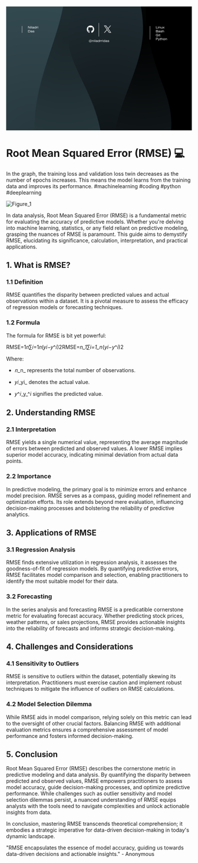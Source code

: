 ![](https://github.com/niladrridas/niladrridas/blob/main/GitHub-Niladri-README.png)

# Root Mean Squared Error (RMSE) 💻 

In the graph, the training loss and validation loss twin decreases as the number of epochs increases. This means the model learns from the training data and improves its performance.
#machinelearning #coding #python #deeplearning

![Figure_1](https://dev-to-uploads.s3.amazonaws.com/uploads/articles/pxul9ymo6l0ul6nq15v8.png)

In data analysis, Root Mean Squared Error (RMSE) is a fundamental metric for evaluating the accuracy of predictive models. Whether you're delving into machine learning, statistics, or any field reliant on predictive modeling, grasping the nuances of RMSE is paramount. This guide aims to demystify RMSE, elucidating its significance, calculation, interpretation, and practical applications.

1\. What is RMSE?
-----------------

### 1.1 Definition

RMSE quantifies the disparity between predicted values and actual observations within a dataset. It is a pivotal measure to assess the efficacy of regression models or forecasting techniques.

### 1.2 Formula

The formula for RMSE is bit yet powerful:

RMSE=1𝑛∑𝑖=1𝑛(𝑦𝑖−𝑦^𝑖)2RMSE=_n_1​∑_i_\=1_n_​(_yi_​−_y_^​_i_​)2

​Where:

*   𝑛_n_ represents the total number of observations.
    
*   𝑦𝑖_yi_​ denotes the actual value.
    
*   𝑦^𝑖_y_^​_i_​ signifies the predicted value.
    

2\. Understanding RMSE
----------------------

### 2.1 Interpretation

RMSE yields a single numerical value, representing the average magnitude of errors between predicted and observed values. A lower RMSE implies superior model accuracy, indicating minimal deviation from actual data points.

### 2.2 Importance

In predictive modeling, the primary goal is to minimize errors and enhance model precision. RMSE serves as a compass, guiding model refinement and optimization efforts. Its role extends beyond mere evaluation, influencing decision-making processes and bolstering the reliability of predictive analytics.

3\. Applications of RMSE
------------------------

### 3.1 Regression Analysis

RMSE finds extensive utilization in regression analysis, it assesses the goodness-of-fit of regression models. By quantifying predictive errors, RMSE facilitates model comparison and selection, enabling practitioners to identify the most suitable model for their data.

### 3.2 Forecasting

In the series analysis and forecasting RMSE is a predicatible cornerstone metric for evaluating forecast accuracy. Whether predicting stock prices, weather patterns, or sales projections, RMSE provides actionable insights into the reliability of forecasts and informs strategic decision-making.

4\. Challenges and Considerations
---------------------------------

### 4.1 Sensitivity to Outliers

RMSE is sensitive to outliers within the dataset, potentially skewing its interpretation. Practitioners must exercise caution and implement robust techniques to mitigate the influence of outliers on RMSE calculations.

### 4.2 Model Selection Dilemma

While RMSE aids in model comparison, relying solely on this metric can lead to the oversight of other crucial factors. Balancing RMSE with additional evaluation metrics ensures a comprehensive assessment of model performance and fosters informed decision-making.

5\. Conclusion
--------------

Root Mean Squared Error (RMSE) describes the cornerstone metric in predictive modeling and data analysis. By quantifying the disparity between predicted and observed values, RMSE empowers practitioners to assess model accuracy, guide decision-making processes, and optimize predictive performance. While challenges such as outlier sensitivity and model selection dilemmas persist, a nuanced understanding of RMSE equips analysts with the tools need to navigate complexities and unlock actionable insights from data.

In conclusion, mastering RMSE transcends theoretical comprehension; it embodies a strategic imperative for data-driven decision-making in today's dynamic landscape.

"RMSE encapsulates the essence of model accuracy, guiding us towards data-driven decisions and actionable insights." - Anonymous
